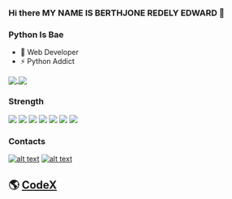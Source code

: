 ### Hi there MY NAME IS BERTHJONE REDELY EDWARD 👋

### Python Is Bae

- 🌱  Web Developer
-  ⚡ Python Addict


<a href="https://github.com/Castercodex/github-readme-stats">
  <img align="center" src="https://github-readme-stats.vercel.app/api/top-langs/?username=Castercodex&langs_count=8&layout=compact&show_icons=true&theme=radical"/>
</a>
<a href="https://github.com/Castercodex/github-readme-stats">
  <img align="center" src="https://github-readme-stats.vercel.app/api?username=Castercodex&theme=radical&hide=contribs,prs" />
</a>


<!--[![Castercodex's wakatime stats](https://github-readme-stats.vercel.app/api/wakatime?username=Castercodex)](https://github.com/anuraghazra/github-readme-stats) -->

### Strength

<p>
 <img src="https://img.shields.io/badge/JavaScript-%E2%98%85%E2%98%85%E2%98%85-Important"/>
 <img src="https://img.shields.io/badge/ReactJs-%E2%98%85%E2%98%85%E2%98%85-Important"/>
 <img src="https://img.shields.io/badge/Python-%E2%98%85%E2%98%85%E2%98%85%E2%98%85-red" />
 <img src="https://img.shields.io/badge/HTML-%E2%98%85%E2%98%85%E2%98%85%E2%98%85%E2%98%85-yellowgreen"/>
 <img src="https://img.shields.io/badge/CSS3-%E2%98%85%E2%98%85%E2%98%85%E2%98%85-important" />
 <img src="https://img.shields.io/badge/SCSS-%E2%98%85%E2%98%85%E2%98%85%E2%98%85-yellow" />
 <img src="https://img.shields.io/badge/Django-%E2%98%85%E2%98%85%E2%98%85%E2%98%85-red" />
</p>



### Contacts
<!-- Please don't remove this: Grab your social icons from https://github.com/carlsednaoui/gitsocial -->

<!-- display the social media buttons in your README -->


[![alt text][2.1]][2]
[![alt text][6.1]][6]


<!-- links to social media icons -->
<!-- no need to change these -->

<!-- icons with padding -->
<h2>
	

[2.1]: http://i.imgur.com/P3YfQoD.png (facebook icon with padding)
[6.1]: http://i.imgur.com/0o48UoR.png (github icon with padding)

<!-- icons without padding -->


[2.2]: http://i.imgur.com/fep1WsG.png (facebook icon without padding)
[6.2]: http://i.imgur.com/9I6NRUm.png (github icon without padding)


<!-- links to your social media accounts -->
<!-- update these accordingly -->


[2]: https://facebook.com/berthjone.redely
[6]: http://www.github.com/Castercodex

<!-- Please don't remove this: Grab your social icons from https://github.com/carlsednaoui/gitsocial -->


🌎 [CodeX][CodeX]

[CodeX]:  https://codex-portfolio.netlify.app

</h2>
<!--
**Castercodex/Castercodex** is a ✨ _special_ ✨ repository because its `README.md` (this file) appears on your GitHub profile.

Here are some ideas to get you started:

- 🔭 I’m currently working on ...
- 🌱 I’m currently learning ...
- 👯 I’m looking to collaborate on ...
- 🤔 I’m looking for help with ...
- 💬 Ask me about ...
- 📫 How to reach me: ...
- 😄 Pronouns: ...
- ⚡ Fun fact: ...
-->
